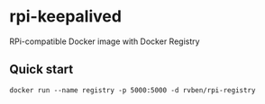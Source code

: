 # rpi-keepalived
RPi-compatible Docker image with Docker Registry

## Quick start
    docker run --name registry -p 5000:5000 -d rvben/rpi-registry

